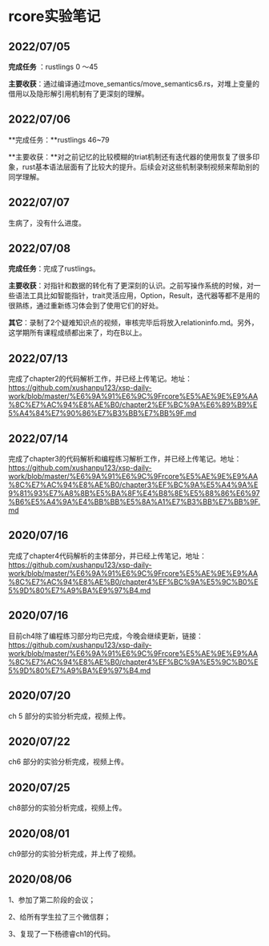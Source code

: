 #                        rcore实验笔记

## 2022/07/05

**完成任务** ：rustlings 0 ～45

**主要收获**：通过编译通过move_semantics/move_semantics6.rs，对堆上变量的借用以及隐形解引用机制有了更深刻的理解。



## 2022/07/06

**完成任务：**rustlings 46~79

**主要收获：**对之前记忆的比较模糊的triat机制还有迭代器的使用恢复了很多印象，rust基本语法层面有了比较大的提升。后续会对这些机制录制视频来帮助别的同学理解。



## 2022/07/07

生病了，没有什么进度。



## 2022/07/08

**完成任务**：完成了rustlings。

**主要收获**：对指针和数据的转化有了更深刻的认识。之前写操作系统的时候，对一些语法工具比如智能指针，trait灵活应用，Option，Result，迭代器等都不是用的很熟练，通过重新练习体会到了使用它们的好处。

**其它**：录制了2个疑难知识点的视频，审核完毕后将放入relationinfo.md。另外，这学期所有课程成绩都出来了，均在B以上。

## 2022/07/13

完成了chapter2的代码解析工作，并已经上传笔记。地址：https://github.com/xushanpu123/xsp-daily-work/blob/master/%E6%9A%91%E6%9C%9Frcore%E5%AE%9E%E9%AA%8C%E7%AC%94%E8%AE%B0/chapter2%EF%BC%9A%E6%89%B9%E5%A4%84%E7%90%86%E7%B3%BB%E7%BB%9F.md



## 2022/07/14

完成了chapter3的代码解析和编程练习解析工作，并已经上传笔记。地址：https://github.com/xushanpu123/xsp-daily-work/blob/master/%E6%9A%91%E6%9C%9Frcore%E5%AE%9E%E9%AA%8C%E7%AC%94%E8%AE%B0/chapter3%EF%BC%9A%E5%A4%9A%E9%81%93%E7%A8%8B%E5%BA%8F%E4%B8%8E%E5%88%86%E6%97%B6%E5%A4%9A%E4%BB%BB%E5%8A%A1%E7%B3%BB%E7%BB%9F.md

## 2020/07/16

完成了chapter4代码解析的主体部分，并已经上传笔记，地址：https://github.com/xushanpu123/xsp-daily-work/blob/master/%E6%9A%91%E6%9C%9Frcore%E5%AE%9E%E9%AA%8C%E7%AC%94%E8%AE%B0/chapter4%EF%BC%9A%E5%9C%B0%E5%9D%80%E7%A9%BA%E9%97%B4.md



## 2020/07/16

目前ch4除了编程练习部分均已完成，今晚会继续更新，链接：https://github.com/xushanpu123/xsp-daily-work/blob/master/%E6%9A%91%E6%9C%9Frcore%E5%AE%9E%E9%AA%8C%E7%AC%94%E8%AE%B0/chapter4%EF%BC%9A%E5%9C%B0%E5%9D%80%E7%A9%BA%E9%97%B4.md



## 2020/07/20

ch 5 部分的实验分析完成，视频上传。



## 2020/07/22 

ch6 部分的实验分析完成，视频上传。



## 2020/07/25

ch8部分的实验分析完成，视频上传。



## 2020/08/01

ch9部分的实验分析完成，并上传了视频。



## 2020/08/06

1、参加了第二阶段的会议；

2、给所有学生拉了三个微信群；

3、复现了一下杨德睿ch1的代码。

## 